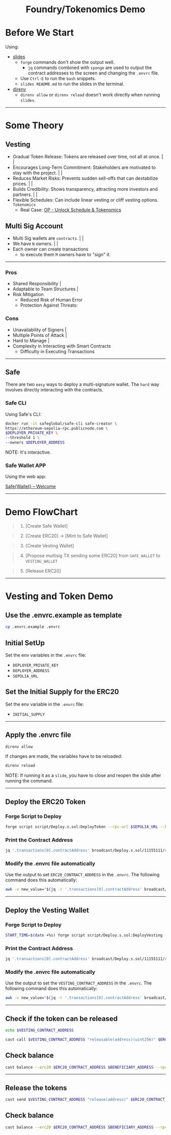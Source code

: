 <h1 align="center">Foundry/Tokenomics Demo</h1>

# Before We Start

Using:
- [slides](https://github.com/maaslalani/slides?tab=readme-ov-file)
  - `forge` commands don't show the output well.
    - `jq` commands combined with `sponge` are used to output the contract addresses to the screen and changing the `.envrc` file.
  - Use `Ctrl-E` to run the `bash` snippets.
  - `slides README.md` to run the slides in the terminal.
- [direnv](https://direnv.net/)
  - `direnv allow` or `direnv reload` doesn't work directly when running `slides`.

---

# Some Theory

## Vesting

- Gradual Token Release: Tokens are released over time, not all at once.
|
|
- Encourages Long-Term Commitment: Stakeholders are motivated to stay with the project.
|
|
- Reduces Market Risks: Prevents sudden sell-offs that can destabilize prices.
|
|
- Builds Credibility: Shows transparency, attracting more investors and partners.
|
|
- Flexible Schedules: Can include linear vesting or cliff vesting options. `Tokenomics`
  - Real Case: [OP - Unlock Schedule & Tokenomics](https://token.unlocks.app/optimism)

## Multi Sig Account

- Multi Sig wallets are `contracts`.
|
|
- We have `N` owners.
|
|
- Each owner can create transactions
  - to execute them `M` owners have to "sign" it.


---

### Pros

- Shared Responsibility
|
- Adaptable to Team Structures
|
- Risk Mitigation
  - Reduced Risk of Human Error
  - Protection Against Threats:


### Cons

- Unavailability of Signers
|
- Multiple Points of Attack
|
- Hard to Manage
|
- Complexity in Interacting with Smart Contracts
  - Difficulty in Executing Transactions

---

## Safe

There are two `easy` ways to deploy a multi-signature wallet.
The `hard` way involves directly interacting with the contracts.

### Safe CLI

Using Safe's CLI:

```bash
docker run -it safeglobal/safe-cli safe-creator \
https://ethereum-sepolia-rpc.publicnode.com \
$DEPLOYER_PRIVATE_KEY \
--threshold 1 \
--owners $DEPLOYER_ADDRESS
```

NOTE: It's interactive.

### Safe Wallet APP

Using the web app:

[Safe{Wallet} – Welcome](https://app.safe.global/welcome)

---

# Demo FlowChart

>1. [Create Safe Wallet]

>2. [Create ERC20] -> [Mint to Safe Wallet]

>3. [Create Vesting Wallet]

>4. [Propose multisig TX sending some ERC20]
> from `SAFE_WALLET` to `VESTING_WALLET`

>5. [Release ERC20]


---

# Vesting and Token Demo

## Use the .envrc.example as template

```bash
cp .envrc.example .envrc
```

## Initial SetUp

Set the env variables in the `.envrc` file:
- `DEPLOYER_PRIVATE_KEY`
- `DEPLOYER_ADDRESS`
- `SEPOLIA_URL`


## Set the Initial Supply for the ERC20

Set the env variable in the `.envrc` file:
- `INITIAL_SUPPLY`

---

## Apply the .envrc file

```bash
direnv allow
```

If changes are made, the variables have to be reloaded:

```bash
direnv reload
```

NOTE: If running it as a `slide`, you have to close and reopen the slide after running the command.

---

## Deploy the ERC20 Token

### Forge Script to Deploy
```bash
forge script script/Deploy.s.sol:DeployToken --rpc-url $SEPOLIA_URL --broadcast
```

### Print the Contract Address

```bash
jq '.transactions[0].contractAddress' broadcast/Deploy.s.sol/11155111/run-latest.json | awk '{print "Contract Address: \033[0;32m" $0 "\033[0m"}'
```

### Modify the .envrc file automatically

Use the output to set `ERC20_CONTRACT_ADDRESS` in the `.envrc`.
The following command does this automatically:

```bash
awk -v new_value="$(jq -r '.transactions[0].contractAddress' broadcast/Deploy.s.sol/11155111/run-latest.json)" '/^export ERC20_CONTRACT_ADDRESS=/ {print "export ERC20_CONTRACT_ADDRESS=" new_value; next} 1' .envrc | sponge .envrc
```

---

## Deploy the Vesting Wallet

### Forge Script to Deploy

```bash
START_TIME=$(date +%s) forge script script/Deploy.s.sol:DeployVesting --rpc-url $SEPOLIA_URL --broadcast
```

### Print the Contract Address

```bash
jq '.transactions[0].contractAddress' broadcast/Deploy.s.sol/11155111/run-latest.json | awk '{print "Contract Address: \033[0;32m" $0 "\033[0m"}'
```

### Modify the .envrc file automatically

Use the output to set the `VESTING_CONTRACT_ADDRESS` in the `.envrc`.
The following command does this automatically:

```bash
awk -v new_value="$(jq -r '.transactions[0].contractAddress' broadcast/Deploy.s.sol/11155111/run-latest.json)" '/^export VESTING_CONTRACT_ADDRESS=/ {print "export VESTING_CONTRACT_ADDRESS=" new_value; next} 1' .envrc | sponge .envrc
```

---

## Check if the token can be released
```bash
echo $VESTING_CONTRACT_ADDRESS
```

```bash
cast call $VESTING_CONTRACT_ADDRESS "releasable(address)(uint256)" $ERC20_CONTRACT_ADDRESS --rpc-url $SEPOLIA_URL
```


## Check balance
```bash
cast balance --erc20 $ERC20_CONTRACT_ADDRESS $BENEFICIARY_ADDRESS --rpc-url $SEPOLIA_URL
```

---

## Release the tokens
```bash
cast send $VESTING_CONTRACT_ADDRESS "release(address)" $ERC20_CONTRACT_ADDRESS --rpc-url $SEPOLIA_URL --private-key $BENEFICIARY_PRIVATE_KEY
```

## Check balance
```bash
cast balance --erc20 $ERC20_CONTRACT_ADDRESS $BENEFICIARY_ADDRESS --rpc-url $SEPOLIA_URL
```
